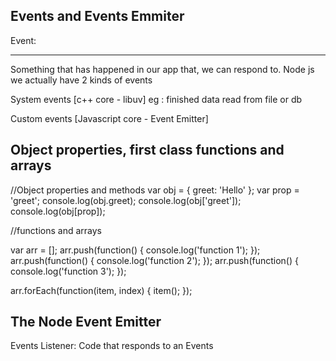 Events and Events Emmiter
------------------------
Event:
*****
Something that has happened in our app that, we can respond to.
Node js we actually have 2 kinds of events

System events [c++ core - libuv]
eg : finished data read from file or db
 
Custom events [Javascript core - Event Emitter]

Object properties, first class functions and arrays
-------------------------------------------------------

//Object properties and methods
var obj = {
  greet: 'Hello'
};
var prop = 'greet';
console.log(obj.greet);
console.log(obj['greet']);
console.log(obj[prop]);

//functions and arrays

var arr = [];
arr.push(function() {
  console.log('function 1');
});
arr.push(function() {
  console.log('function 2');
});
arr.push(function() {
  console.log('function 3');
});

arr.forEach(function(item, index) {
  item();
});

The Node Event Emitter
----------------------
Events Listener: Code that responds to an Events



























